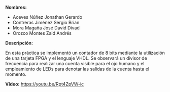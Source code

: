 __Nombres:__ 
- Aceves Núñez Jonathan Gerardo
- Contreras Jiménez Sergio Brian
- Mora Magaña José David Divad
- Orozco Montes Zaid Andrés

__Descripción:__

En esta práctica se implementó un contador de 8 bits mediante la utilización de una tarjeta FPGA y el lenguaje VHDL. 
Se observará un divisor de frecuencia para realizar una cuenta visible para el ojo humano y el empleamiento de LEDs para
denotar las salidas de la cuenta hasta el momento. 

__Vídeo:__
https://youtu.be/Rpt4ZpVW-ic
